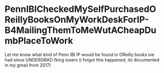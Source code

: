 # PennIBICheckedMySelfPurchasedOReillyBooksOnMyWorkDeskForIP-B4MailingThemToMeWutACheapDumbPlaceToWork

Let me know what kind of Penn IBI IP would be found in OReilly books ive had since UNDERGRAD fking losers (i forgot this happened, its documented in my gmail from 2017)
